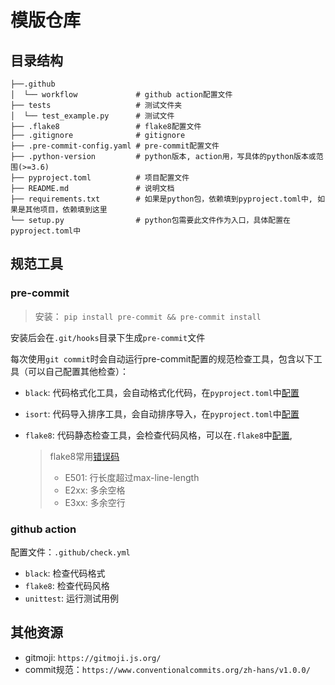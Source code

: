 # 模版仓库

## 目录结构

``` shell
├──.github
│  └── workflow             # github action配置文件
├── tests                   # 测试文件夹
│  └── test_example.py      # 测试文件
├── .flake8                 # flake8配置文件
├── .gitignore              # gitignore
├── .pre-commit-config.yaml # pre-commit配置文件
├── .python-version         # python版本, action用，写具体的python版本或范围(>=3.6)
├── pyproject.toml          # 项目配置文件
├── README.md               # 说明文档
├── requirements.txt        # 如果是python包，依赖填到pyproject.toml中, 如果是其他项目，依赖填到这里
└── setup.py                # python包需要此文件作为入口，具体配置在pyproject.toml中
```

## 规范工具

### pre-commit

> 安装： `pip install pre-commit && pre-commit install`

安装后会在`.git/hooks`目录下生成`pre-commit`文件

每次使用`git commit`时会自动运行pre-commit配置的规范检查工具，包含以下工具（可以自己配置其他检查）：

- `black`: 代码格式化工具，会自动格式化代码，在`pyproject.toml`中[配置](https://black.readthedocs.io/en/stable/usage_and_configuration/the_basics.html)
- `isort`: 代码导入排序工具，会自动排序导入，在`pyproject.toml`中[配置](https://pycqa.github.io/isort/docs/configuration/options.html)
- `flake8`: 代码静态检查工具，会检查代码风格，可以在`.flake8`中[配置](https://flake8.pycqa.org/en/latest/user/configuration.html),

  > flake8常用[错误码](https://pycodestyle.pycqa.org/en/latest/intro.html#error-codes)
  > - E501: 行长度超过max-line-length
  > - E2xx: 多余空格
  > - E3xx: 多余空行

### github action

配置文件：`.github/check.yml`

- `black`: 检查代码格式
- `flake8`: 检查代码风格
- `unittest`: 运行测试用例

## 其他资源

- gitmoji: `https://gitmoji.js.org/`
- commit规范：`https://www.conventionalcommits.org/zh-hans/v1.0.0/`
